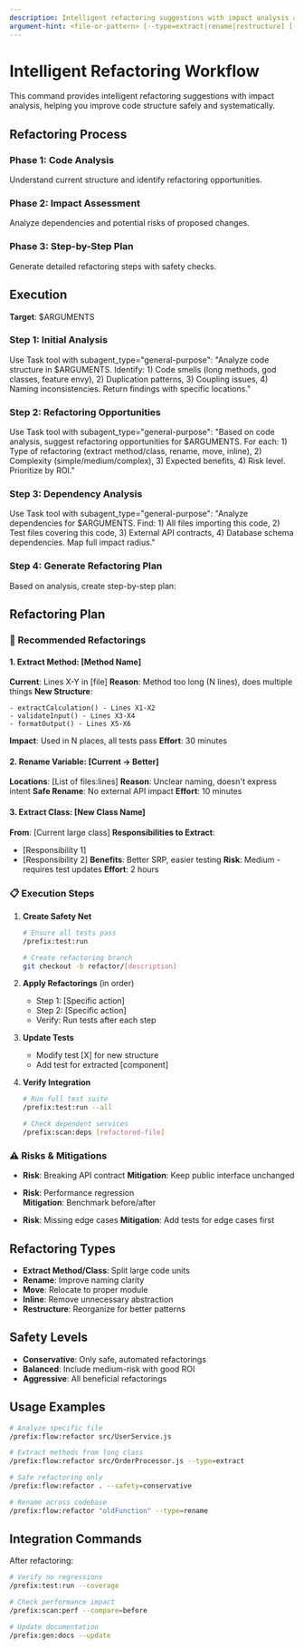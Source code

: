 ```yaml
---
description: Intelligent refactoring suggestions with impact analysis and step-by-step guidance
argument-hint: <file-or-pattern> [--type=extract|rename|restructure] [--safety=conservative|balanced|aggressive]
---
```


# Intelligent Refactoring Workflow

This command provides intelligent refactoring suggestions with impact analysis, helping you improve code structure safely and systematically.

## Refactoring Process

### Phase 1: Code Analysis
Understand current structure and identify refactoring opportunities.

### Phase 2: Impact Assessment
Analyze dependencies and potential risks of proposed changes.

### Phase 3: Step-by-Step Plan
Generate detailed refactoring steps with safety checks.

## Execution

**Target**: $ARGUMENTS

### Step 1: Initial Analysis

Use Task tool with subagent_type="general-purpose":
"Analyze code structure in $ARGUMENTS. Identify: 1) Code smells (long methods, god classes, feature envy), 2) Duplication patterns, 3) Coupling issues, 4) Naming inconsistencies. Return findings with specific locations."

### Step 2: Refactoring Opportunities

Use Task tool with subagent_type="general-purpose":
"Based on code analysis, suggest refactoring opportunities for $ARGUMENTS. For each: 1) Type of refactoring (extract method/class, rename, move, inline), 2) Complexity (simple/medium/complex), 3) Expected benefits, 4) Risk level. Prioritize by ROI."

### Step 3: Dependency Analysis

Use Task tool with subagent_type="general-purpose":
"Analyze dependencies for $ARGUMENTS. Find: 1) All files importing this code, 2) Test files covering this code, 3) External API contracts, 4) Database schema dependencies. Map full impact radius."

### Step 4: Generate Refactoring Plan

Based on analysis, create step-by-step plan:

## Refactoring Plan

### 🎯 Recommended Refactorings

#### 1. Extract Method: [Method Name]
**Current**: Lines X-Y in [file]
**Reason**: Method too long (N lines), does multiple things
**New Structure**:
```
- extractCalculation() - Lines X1-X2
- validateInput() - Lines X3-X4  
- formatOutput() - Lines X5-X6
```
**Impact**: Used in N places, all tests pass
**Effort**: 30 minutes

#### 2. Rename Variable: [Current → Better]
**Locations**: [List of files:lines]
**Reason**: Unclear naming, doesn't express intent
**Safe Rename**: No external API impact
**Effort**: 10 minutes

#### 3. Extract Class: [New Class Name]
**From**: [Current large class]
**Responsibilities to Extract**:
- [Responsibility 1]
- [Responsibility 2]
**Benefits**: Better SRP, easier testing
**Risk**: Medium - requires test updates
**Effort**: 2 hours

### 📋 Execution Steps

1. **Create Safety Net**
   ```bash
   # Ensure all tests pass
   /prefix:test:run
   
   # Create refactoring branch
   git checkout -b refactor/[description]
   ```

2. **Apply Refactorings** (in order)
   - Step 1: [Specific action]
   - Step 2: [Specific action]
   - Verify: Run tests after each step

3. **Update Tests**
   - Modify test [X] for new structure
   - Add test for extracted [component]

4. **Verify Integration**
   ```bash
   # Run full test suite
   /prefix:test:run --all
   
   # Check dependent services
   /prefix:scan:deps [refactored-file]
   ```

### ⚠️ Risks & Mitigations

- **Risk**: Breaking API contract
  **Mitigation**: Keep public interface unchanged

- **Risk**: Performance regression  
  **Mitigation**: Benchmark before/after

- **Risk**: Missing edge cases
  **Mitigation**: Add tests for edge cases first

## Refactoring Types

- **Extract Method/Class**: Split large code units
- **Rename**: Improve naming clarity
- **Move**: Relocate to proper module
- **Inline**: Remove unnecessary abstraction
- **Restructure**: Reorganize for better patterns

## Safety Levels

- **Conservative**: Only safe, automated refactorings
- **Balanced**: Include medium-risk with good ROI
- **Aggressive**: All beneficial refactorings

## Usage Examples

```bash
# Analyze specific file
/prefix:flow:refactor src/UserService.js

# Extract methods from long class
/prefix:flow:refactor src/OrderProcessor.js --type=extract

# Safe refactoring only
/prefix:flow:refactor . --safety=conservative

# Rename across codebase
/prefix:flow:refactor "oldFunction" --type=rename
```

## Integration Commands

After refactoring:
```bash
# Verify no regressions
/prefix:test:run --coverage

# Check performance impact
/prefix:scan:perf --compare=before

# Update documentation
/prefix:gen:docs --update
```